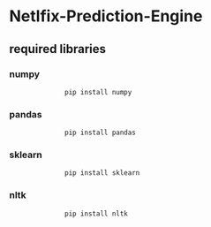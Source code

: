 # Netlfix-Prediction-Engine
## required libraries                
                  
### numpy  
                  pip install numpy
### pandas  
                  pip install pandas  
### sklearn  
                  pip install sklearn  
### nltk  
                  pip install nltk
  
